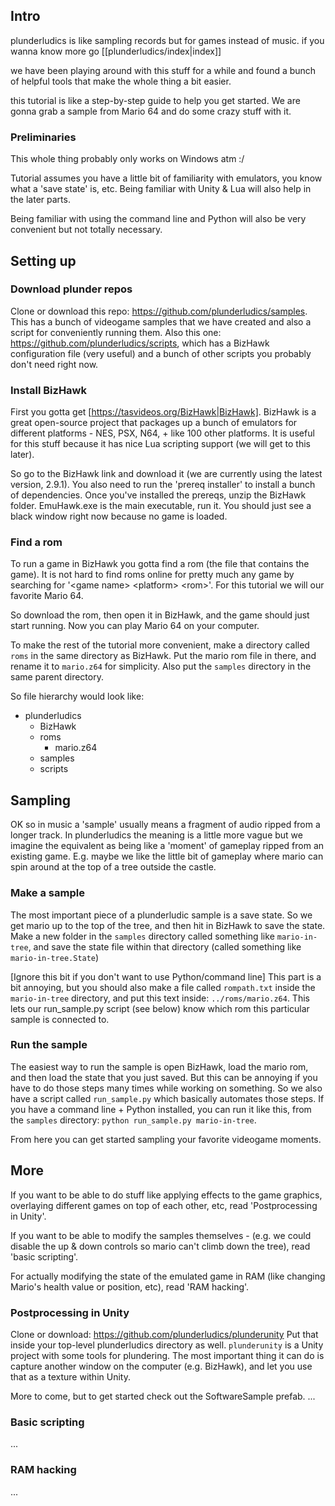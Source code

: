 ## Intro
plunderludics is like sampling records but for games instead of music. if you wanna know more go [[plunderludics/index|index]]

we have been playing around with this stuff for a while and found a bunch of helpful tools that make the whole thing a bit easier.

this tutorial is like a step-by-step guide to help you get started. We are gonna grab a sample from Mario 64 and do some crazy stuff with it.

### Preliminaries
This whole thing probably only works on Windows atm :/

Tutorial assumes you have a little bit of familiarity with emulators, you know what a 'save state' is, etc. Being familiar with Unity & Lua will also help in the later parts.

Being familiar with using the command line and Python will also be very convenient but not totally necessary.

## Setting up

### Download plunder repos
Clone or download this repo: https://github.com/plunderludics/samples.
This has a bunch of videogame samples that we have created and also a script for conveniently running them.
Also this one: https://github.com/plunderludics/scripts, which has a BizHawk configuration file (very useful) and a bunch of other scripts you probably don't need right now.

### Install BizHawk
First you gotta get [https://tasvideos.org/BizHawk|BizHawk]. BizHawk is a great open-source project that packages up a bunch of emulators for different platforms - NES, PSX, N64, + like 100 other platforms. It is useful for this stuff because it has nice Lua scripting support (we will get to this later).

[//]: # (TODO at some point soon gotta replace this with our fork - guess we need to maintain a release page too)

So go to the BizHawk link and download it (we are currently using the latest version, 2.9.1). You also need to run the 'prereq installer' to install a bunch of dependencies.
Once you've installed the prereqs, unzip the BizHawk folder. EmuHawk.exe is the main executable, run it. You should just see a black window right now because no game is loaded.

### Find a rom
To run a game in BizHawk you gotta find a rom (the file that contains the game). It is not hard to find roms online for pretty much any game by searching for '\<game name\> \<platform\> \<rom\>'. For this tutorial we will our favorite Mario 64.

So download the rom, then open it in BizHawk, and the game should just start running. Now you can play Mario 64 on your computer.

To make the rest of the tutorial more convenient, make a directory called `roms` in the same directory as BizHawk. Put the mario rom file in there, and rename it to `mario.z64` for simplicity. Also put the `samples` directory in the same parent directory.

So file hierarchy would look like:
- plunderludics
	- BizHawk
	- roms
		- mario.z64
	- samples
	- scripts

[//]: # (TODO formatting)

## Sampling
OK so in music a 'sample' usually means a fragment of audio ripped from a longer track. In plunderludics the meaning is a little more vague but we imagine the equivalent as being like a  'moment' of gameplay ripped from an existing game. E.g. maybe we like the little bit of gameplay where mario can spin around at the top of a tree outside the castle.

### Make a sample
The most important piece of a plunderludic sample is a save state. So we get mario up to the top of the tree, and then hit <???> in BizHawk to save the state. Make a new folder in the `samples` directory called something like `mario-in-tree`, and save the state file within that directory (called something like `mario-in-tree.State`)

\[Ignore this bit if you don't want to use Python/command line]
This part is a bit annoying, but you should also make a file called `rompath.txt` inside the `mario-in-tree` directory, and put this text inside: `../roms/mario.z64`. This lets our run_sample.py script (see below) know which rom this particular sample is connected to.

### Run the sample
The easiest way to run the sample is open BizHawk, load the mario rom, and then load the state that you just saved. But this can be annoying if you have to do those steps many times while working on something. So we also have a script called `run_sample.py` which basically automates those steps. If you have a command line + Python installed, you can run it like this, from the `samples` directory:
`python run_sample.py mario-in-tree`.

From here you can get started sampling your favorite videogame moments.

## More
If you want to be able to do stuff like applying effects to the game graphics, overlaying different games on top of each other, etc, read 'Postprocessing in Unity'.

If you want to be able to modify the samples themselves - (e.g. we could disable the up & down controls so mario can't climb down the tree), read 'basic scripting'.

For actually modifying the state of the emulated game in RAM (like changing Mario's health value or position, etc), read 'RAM hacking'.

### Postprocessing in Unity
Clone or download: https://github.com/plunderludics/plunderunity
Put that inside your top-level plunderludics directory as well.
`plunderunity` is a Unity project with some tools for plundering. The most important thing it can do is capture another window on the computer (e.g. BizHawk), and let you use that as a texture within Unity.

More to come, but to get started check out the SoftwareSample prefab.
...

### Basic scripting
...
### RAM hacking
...